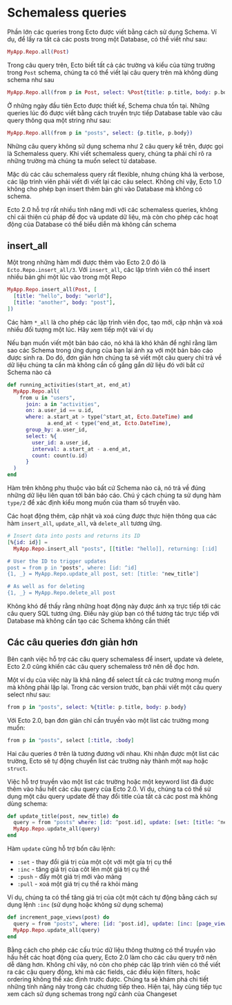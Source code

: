 # Schemaless queries

Phần lớn các queries trong Ecto được viết bằng cách sử dụng Schema. Ví dụ, để lấy ra tất cả các posts trong một Database, có thể viết như sau:

```elixir
MyApp.Repo.all(Post)
```

Trong câu query trên, Ecto biết tất cả các trường và kiểu của từng trường trong `Post` schema, chúng ta có thể viết lại câu query trên mà không dùng schema như sau

```elixir
MyApp.Repo.all(from p in Post, select: %Post{title: p.title, body: p.body, ...}}
```

Ở những ngày đầu tiên Ecto được thiết kế, Schema chưa tồn tại. Những queries lúc đó được viết bằng cách truyền trực tiếp Database table vào câu query thông qua một string như sau:

```elixir
MyApp.Repo.all(from p in "posts", select: {p.title, p.body})
```

Những câu query không sử dụng schema như 2 câu query kể trên, được gọi là Schemaless query. Khi viết schemaless query, chúng ta phải chỉ rõ ra những trường mà chúng ta muốn select từ database.

Mặc dù các câu schemaless query rất flexible, nhưng chúng khá là verbose, các lập trình viên phải viết đi viết lại các câu select. Không chỉ vậy, Ecto 1.0 không cho phép bạn insert thêm bản ghi vào Database mà không có schema.

Ecto 2.0 hỗ trợ rất nhiều tính năng mới với các schemaless queries, không chỉ cải thiện cú pháp để đọc và update dữ liệu, mà còn cho phép các hoạt động của Database có thể biểu diễn mà không cần schema

## insert\_all

Một trong những hàm mới được thêm vào Ecto 2.0 đó là `Ecto.Repo.insert_all/3`. Với `insert_all`, các lập trình viên có thể insert nhiều bản ghi một lúc vào trong một Repo

```elixir
MyApp.Repo.insert_all(Post, [
  [title: "hello", body: "world"],
  [title: "another", body: "post"],
])
```

Các hàm `*_all` là cho phép các lập trình viên đọc, tạo mới, cập nhận và xoá nhiều đối tượng một lúc. Hãy xem tiếp một vài ví dụ

Nếu bạn muốn viết một bản báo cáo, nó khá là khó khăn để nghĩ rằng làm sao các Schema trong ứng dụng của bạn lại ánh xạ với một bản báo cáo được sinh ra. Do đó, đơn giản hơn chúng ta sẽ viết một câu query chỉ trả về dữ liệu chúng ta cần mà không cần cố gắng gắn dữ liệu đó với bắt cứ Schema nào cả

```elixir
def running_activities(start_at, end_at)
  MyApp.Repo.all(
    from u in "users",
      join: a in "activities",
      on: a.user_id == u.id,
      where: a.start_at > type(^start_at, Ecto.DateTime) and
             a.end_at < type(^end_at, Ecto.DateTime),
      group_by: a.user_id,
      select: %{
        user_id: a.user_id, 
        interval: a.start_at - a.end_at, 
        count: count(u.id)
      }    
  )
end
```

Hàm trên không phụ thuộc vào bất cứ Schema nào cả, nó trả về đúng những dữ liệu liên quan tới bản báo cáo. Chú ý cách chúng ta sử dụng hàm `type/2` để xác định kiểu mong muốn của tham số truyền vào.

Các hoạt động thêm, cập nhật và xoá cũng được thực hiện thông qua các hàm `insert_all`, `update_all`, và `delete_all` tương ứng.

```elixir
# Insert data into posts and returns its ID
[%{id: id}] = 
  MyApp.Repo.insert_all "posts", [[title: "hello]], returning: [:id]

# User the ID to trigger updates
post = from p in "posts", where: [id: ^id]
{1, _} = MyApp.Repo.update_all post, set: [title: "new_title"]

# As well as for deleting
{1, _} = MyApp.Repo.delete_all post
```

Không khó để thấy rằng những hoạt động này được ánh xạ trực tiếp tới các câu query SQL tương ứng. Điều này giúp bạn có thể tương tác trực tiếp với Database mà không cần tạo các Schema không cần thiết

## Các câu queries đơn giản hơn

Bên cạnh việc hỗ trợ các câu query schemaless để insert, update và delete, Ecto 2.0 cũng khiến các câu query schemaless trở nên dễ đọc hơn.

Một ví dụ của việc này là khả năng để select tất cả các trường mong muốn mà không phải lặp lại. Trong các version trước, bạn phải viết một câu query select như sau:

```elixir
from p in "posts", select: %{title: p.title, body: p.body}
```

Với Ecto 2.0, bạn đơn giản chỉ cần truyền vào một list các trường mong muốn:

```elixir
from p in "posts", select [:title, :body]
```

Hai câu queries ở trên là tương đương với nhau. Khi nhận được một list các trường, Ecto sẽ tự động chuyển list các trường này thành một `map` hoặc `struct`. 

Việc hỗ trợ truyền vào một list các trường hoặc một keyword list đã được thêm vào hầu hết các câu query của Ecto 2.0. Ví dụ, chúng ta có thể sử dụng một câu query update để thay đổi title của tất cả các post mà không dùng schema:

```elixir
def update_title(post, new_title) do
  query = from "posts" where: [id: ^post.id], update: [set: [title: ^new_title]]
  MyApp.Repo.update_all(query)
end
```

Hàm `update` cũng hỗ trợ bốn câu lệnh:

+ `:set` - thay đổi giá trị của một cột với một gía trị cụ thể
+ `:inc` - tăng giá trị của côt lên một giá trị cụ thể
+ `:push` - đẩy một giá trị mới vào mảng
+ `:pull` - xoá một giá trị cụ thể ra khỏi mảng

Ví dụ, chúng ta có thể tăng giá trị của cột một cách tự động bằng cách sự dụng lệnh `:inc` (sử dụng hoặc không sử dụng schema)

``` elixir
def increment_page_views(post) do
  query = from "posts", where: [id: ^post.id], update: [inc: [page_views: 1]]
  MyApp.Repo.update_all(query)
end
```

Bằng cách cho phép các cấu trúc dữ liệu thông thường có thể truyền vào hấu hết các hoạt động của query, Ecto 2.0 làm cho các câu query trở nên dễ dàng hơn. Không chỉ vậy, nó còn cho phép các lập trình viên có thể viết ra các cậu query động, khi mà các fields, các điều kiện filters, hoặc ordering không thể xác định trước được. Chúng ta sẽ khám phá chi tiết những tính năng này trong các chương tiếp theo. Hiện tại, hãy cùng tiếp tục xem cách sử dụng schemas trong ngữ cảnh của Changeset